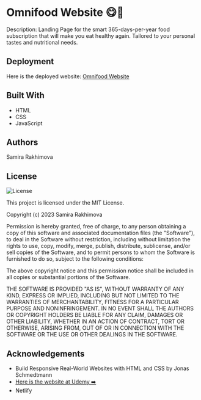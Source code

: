 # Omnifood Website 😋🍉
Description: Landing Page for the smart 365-days-per-year food subscription that will make you eat healthy again. Tailored to your personal tastes and nutritional needs.

## Deployment
Here is the deployed website: <a href="https://omnifood-samira.netlify.">Omnifood Website</a>

## Built With 
* HTML
* CSS
* JavaScript

## Authors
Samira Rakhimova

## License

![License](https://img.shields.io/badge/license-MIT%20License-blue.svg)

This project is licensed under the MIT License.

Copyright (c) 2023 Samira Rakhimova

Permission is hereby granted, free of charge, to any person obtaining a copy
of this software and associated documentation files (the "Software"), to deal
in the Software without restriction, including without limitation the rights
to use, copy, modify, merge, publish, distribute, sublicense, and/or sell
copies of the Software, and to permit persons to whom the Software is
furnished to do so, subject to the following conditions:

The above copyright notice and this permission notice shall be included in all
copies or substantial portions of the Software.

THE SOFTWARE IS PROVIDED "AS IS", WITHOUT WARRANTY OF ANY KIND, EXPRESS OR
IMPLIED, INCLUDING BUT NOT LIMITED TO THE WARRANTIES OF MERCHANTABILITY,
FITNESS FOR A PARTICULAR PURPOSE AND NONINFRINGEMENT. IN NO EVENT SHALL THE
AUTHORS OR COPYRIGHT HOLDERS BE LIABLE FOR ANY CLAIM, DAMAGES OR OTHER
LIABILITY, WHETHER IN AN ACTION OF CONTRACT, TORT OR OTHERWISE, ARISING FROM,
OUT OF OR IN CONNECTION WITH THE SOFTWARE OR THE USE OR OTHER DEALINGS IN THE
SOFTWARE.



## Acknowledgements

* Build Responsive Real-World Websites with HTML and CSS by Jonas Schmedtmann
* <a href="https://www.udemy.com/course/design-and-develop-a-killer-website-with-html5-and-css3/learn/lecture/27512022#overview">Here is the website at Udemy ➡️ </a>
* Netlify
